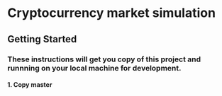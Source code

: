 # Cryptocurrency market simulation
## Getting Started

### These instructions will get you copy of this project and runnning on your local machine for development.
#### 1. Copy master
